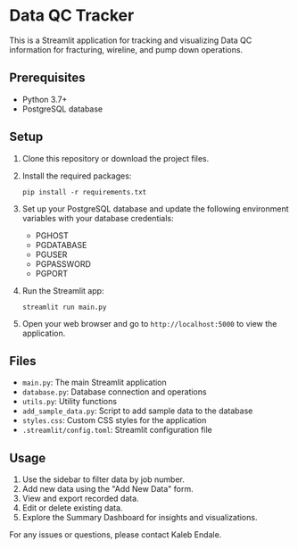 # Data QC Tracker

This is a Streamlit application for tracking and visualizing Data QC information for fracturing, wireline, and pump down operations.

## Prerequisites

- Python 3.7+
- PostgreSQL database

## Setup

1. Clone this repository or download the project files.

2. Install the required packages:
   ```
   pip install -r requirements.txt
   ```

3. Set up your PostgreSQL database and update the following environment variables with your database credentials:
   - PGHOST
   - PGDATABASE
   - PGUSER
   - PGPASSWORD
   - PGPORT

4. Run the Streamlit app:
   ```
   streamlit run main.py
   ```

5. Open your web browser and go to `http://localhost:5000` to view the application.

## Files

- `main.py`: The main Streamlit application
- `database.py`: Database connection and operations
- `utils.py`: Utility functions
- `add_sample_data.py`: Script to add sample data to the database
- `styles.css`: Custom CSS styles for the application
- `.streamlit/config.toml`: Streamlit configuration file

## Usage

1. Use the sidebar to filter data by job number.
2. Add new data using the "Add New Data" form.
3. View and export recorded data.
4. Edit or delete existing data.
5. Explore the Summary Dashboard for insights and visualizations.

For any issues or questions, please contact Kaleb Endale.
